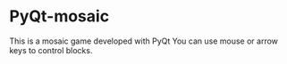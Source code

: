 # PyQt-mosaic
This is a mosaic game developed with PyQt
You can use mouse or arrow keys to control blocks.
